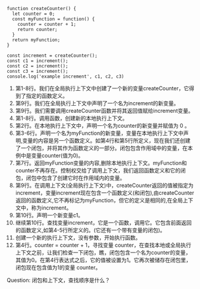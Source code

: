 ```
function createCounter() {
  let counter = 0;
  const myFunction = function() {
    counter = counter + 1;
    return counter;
  }
  return myFunction;
}

const increment = createCounter();
const c1 = increment();
const c2 = increment();
const c3 = increment();
console.log('example increment', c1, c2, c3)
```
1. 第1-8行。我们在全局执行上下文中创建了一个新的变量createCounter，它得到了指定的函数定义。
2. 第9行。我们在全局执行上下文中声明了一个名为increment的新变量。
3. 第9行。我们需要调用createCounter函数并将其返回值赋给increment变量。
4. 第1-8行。调用函数，创建新的本地执行上下文。
5. 第2行。在本地执行上下文中，声明一个名为counter的新变量并赋值为 0 。
6. 第3-6行。声明一个名为myFunction的新变量，变量在本地执行上下文中声明,变量的内容是另一个函数定义。如第4行和第5行所定义，现在我们还创建了一个闭包，并将其作为函数定义的一部分。闭包包含作用域中的变量，在本例中是变量counter(值为0)。
7. 第7行。返回myFunction变量的内容,删除本地执行上下文。myFunction和counter不再存在。控制权交给了调用上下文，我们返回函数定义和它的闭包，闭包中包含了创建它时在作用域内的变量。
8. 第9行。在调用上下文(全局执行上下文)中，createCounter返回的值被指定为increment，变量increment现在包含一个函数定义(和闭包),由createCounter返回的函数定义,它不再标记为myFunction，但它的定义是相同的,在全局上下文中，称为increment。
9. 第10行。声明一个新变量c1。
10. 继续第10行。查找变量increment，它是一个函数，调用它。它包含前面返回的函数定义,如第4-5行所定义的。(它还有一个带有变量的闭包)。
11. 创建一个新的执行上下文，没有参数，开始执行函数。
12. 第4行。counter = counter + 1，寻找变量 counter，在查找本地或全局执行上下文之前，让我们检查一下闭包，瞧，闭包包含一个名为counter的变量，其值为0。在第4行表达式之后，它的值被设置为1。它再次被储存在闭包里，闭包现在包含值为1的变量 counter。

Question:  闭包和上下文，查找顺序是什么？